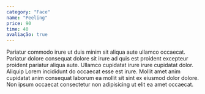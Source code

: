 ```yaml
---
category: "Face"
name: "Peeling"
price: 90
time: 40
avaliação: true
---
```


Pariatur commodo irure ut duis minim sit aliqua aute ullamco occaecat. Pariatur dolore consequat dolore sit irure ad quis est proident excepteur proident pariatur aliqua aute. Ullamco cupidatat irure irure cupidatat dolor. Aliquip Lorem incididunt do occaecat esse est irure. Mollit amet anim cupidatat anim consequat laborum ea mollit sit sint ex eiusmod dolor dolore. Non ipsum occaecat consectetur non adipisicing ut elit ea amet occaecat.